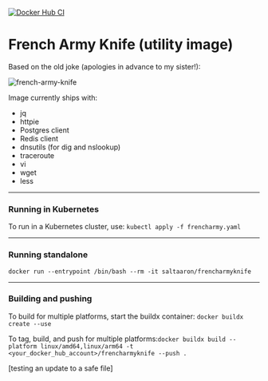 [![Docker Hub CI](https://github.com/aaronhmiller/frencharmyknife/actions/workflows/hub-cd.yaml/badge.svg)](https://github.com/aaronhmiller/frencharmyknife/actions/workflows/hub-cd.yaml)
# French Army Knife (utility image)

Based on the old joke (apologies in advance to my sister!):

![french-army-knife](https://user-images.githubusercontent.com/223486/113962353-62231e00-97dc-11eb-9856-59c32203f4cb.png)

Image currently ships with:

- jq
- httpie
- Postgres client
- Redis client
- dnsutils (for dig and nslookup)
- traceroute
- vi
- wget
- less

***
### Running in Kubernetes

To run in a Kubernetes cluster, use:
`kubectl apply -f frencharmy.yaml`

***
### Running standalone

`docker run --entrypoint /bin/bash --rm -it saltaaron/frencharmyknife`

***
### Building and pushing

To build for multiple platforms, start the buildx container: `docker buildx create --use`

To tag, build, and push for multiple platforms:`docker buildx build --platform linux/amd64,linux/arm64 -t <your_docker_hub_account>/frencharmyknife --push .`

[testing an update to a safe file]
